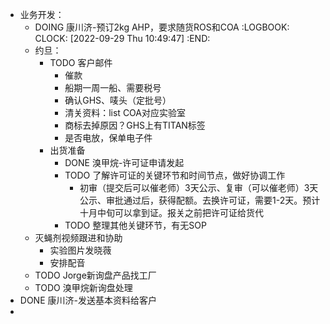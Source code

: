 - 业务开发：
	- DOING 康川济-预订2kg AHP，要求随货ROS和COA
	  :LOGBOOK:
	  CLOCK: [2022-09-29 Thu 10:49:47]
	  :END:
	- 约旦：
		- TODO 客户邮件
			- 催款
			- 船期一周一船、需要税号
			- 确认GHS、唛头（定批号）
			- 清关资料：list COA对应实验室
			- 商标去掉原因？GHS上有TITAN标签
			- 是否电放，保单电子件
		- 出货准备
			- DONE 溴甲烷-许可证申请发起
			- TODO 了解许可证的关键环节和时间节点，做好协调工作
				- 初审（提交后可以催老师）3天公示、复审（可以催老师）3天公示、审批通过后，获得配额。去换许可证，需要1-2天。预计十月中旬可以拿到证。报关之前把许可证给货代
			- TODO 整理其他关键环节，有无SOP
	- 灭蝇剂视频跟进和协助
		- 实验图片发晓薇
		- 安排配音
	- TODO Jorge新询盘产品找工厂
	- TODO 溴甲烷新询盘处理
- DONE 康川济-发送基本资料给客户
-